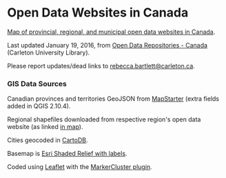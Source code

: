 # Open Data Websites in Canada
<a href="http://bartlettr.github.io/opendatawebsites/">Map of provincial, regional, and municipal open data websites in Canada</a>.

Last updated January 19, 2016, from <a href="https://library.carleton.ca/find/gis/geospatial-data/open-data-repositories">Open Data Repositories - Canada</a> (Carleton University Library).

Please report updates/dead links to <a href="mailto:rebecca.bartlett@carleton.ca">rebecca.bartlett@carleton.ca</a>.

### GIS Data Sources

Canadian provinces and territories GeoJSON from <a href="http://mapstarter.com/">MapStarter</a> (extra fields added in QGIS 2.10.4).

Regional shapefiles downloaded from respective region's open data website (as linked <a href="http://bartlettr.github.io/opendatawebsites/">in map</a>).

Cities geocoded in <a href="https://cartodb.com/">CartoDB</a>.

Basemap is <a href="https://esri.github.io/esri-leaflet/api-reference/layers/basemap-layer.html">Esri Shaded Relief with labels</a>.

Coded using <a href="http://leafletjs.com/">Leaflet</a> with the <a href="https://github.com/Leaflet/Leaflet.markercluster">MarkerCluster plugin</a>.
